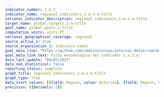 ```yaml
---
indicator_number: 1.a.2
indicator_name: regional_indicators.1-a-2-a-title
national_indicator_description: regional_indicators.1-a-2-a-title
target_name: global_targets.1-a-title
goal_name: global_goals.1-title
computation_units: units.PT
national_geographical_coverage: regional
source_active_1: true
source_organisation_1: indicator.sadei
goal_meta_link: "https://github.com/sadeiasturias/asturias-datos/raw/develop/descargas/metodologia/1.a.2.a.pdf"
goal_meta_link_text: Ficha metodológica del indicador 1.a.2.a
data_last_update: "04/05/2023"
data_non_statistical: false
reporting_status: complete
graph_title: regional_indicators.1-a-2-a-title
graph_type: line
data_start_values: [{field: Region, value: Asturias}, {field: Region, value: España}]
precision: [{decimals: 2}]
---
```

